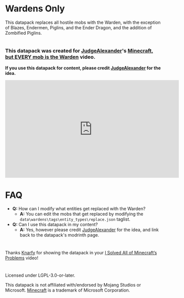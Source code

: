 # Wardens Only  

This datapack replaces all hostile mobs with the Warden, with the exception of Blazes, Endermen, Piglins, and the Ender Dragon, and the addition of Zombified Piglins.

#  
### This datapack was created for [JudgeAlexander](https://youtube.com/@JudgeAlex)'s [Minecraft, but EVERY mob is the Warden](https://www.youtube.com/watch?v=StjjgrTdLYY) video.  
**If you use this datapack for content, please credit [JudgeAlexander](https://youtube.com/@JudgeAlex) for the idea.**  
<iframe width="560" height="315" src="https://www.youtube-nocookie.com/embed/StjjgrTdLYY" title="Minecraft, but EVERY mob is the Warden - @JudgeAlex" frameborder="0" allow="accelerometer; autoplay; clipboard-write; encrypted-media; gyroscope; picture-in-picture; web-share" allowfullscreen></iframe>

# FAQ  
- **Q:** How can I modify what entities get replaced with the Warden?  
  - **A:** You can edit the mobs that get replaced by modifying the `data\wardens\tags\entity_types\replace.json` taglist.  
- **Q:** Can I use this datapack in my content?  
  - **A:** Yes, however please credit [JudgeAlexander](https://youtube.com/@JudgeAlex) for the idea, and link back to the datapack's modrinth page.  

# 
Thanks [Knarfy](https://www.youtube.com/@Knarfy) for showing the datapack in your [I Solved All of Minecraft’s Problems](https://www.youtube.com/watch?v=ii27zJ0tSG4) video!

#  
Licensed under LGPL-3.0-or-later.

This datapack is not affiliated with/endorsed by Mojang Studios or Microsoft.
[Minecraft](https://minecraft.net) is a trademark of Microsoft Corporation.

